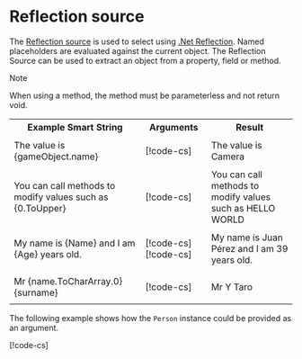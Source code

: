 # Reflection source

The [Reflection source](xref:UnityEngine.Localization.SmartFormat.Extensions.ReflectionSource) is used to select using [.Net Reflection](https://docs.microsoft.com/en-us/dotnet/csharp/programming-guide/concepts/reflection). Named placeholders are evaluated against the current object.
The Reflection Source can be used to extract an object from a property, field or method.

> [!NOTE]
> When using a method, the method must be parameterless and not return void.

<table>
<tr>
<th><strong>Example Smart String</strong></th>
<th><strong>Arguments</strong></th>
<th><strong>Result</strong></th>
</tr>

<tr>
<td>The value is {gameObject.name}</td>
<td>

[!code-cs[](../../DocCodeSamples.Tests/SmartStringSamples.cs#args-reflection-1)]

</td>
<td>The value is Camera</td>
</tr>

<tr>
<td>You can call methods to modify values such as {0.ToUpper}</td>
<td>

[!code-cs[](../../DocCodeSamples.Tests/SmartStringSamples.cs#args-reflection-2)]

</td>
<td>You can call methods to modify values such as HELLO WORLD</td>
</tr>

<tr>
<td>My name is {Name} and I am {Age} years old.</td>
<td> 

[!code-cs[](../../DocCodeSamples.Tests/SmartStringSamples.cs#args-reflection-3a)]
[!code-cs[](../../DocCodeSamples.Tests/SmartStringSamples.cs#args-reflection-3b)]

</td>
<td>My name is Juan Pérez and I am 39 years old.</td>
</tr>

<tr>
<td>Mr {name.ToCharArray.0} {surname}</td>
<td> 

[!code-cs[](../../DocCodeSamples.Tests/SmartStringSamples.cs#args-reflection-4)]

</td>
<td>Mr Y Taro</td>
</tr>
</table>

The following example shows how the `Person` instance could be provided as an argument.

[!code-cs[](../../DocCodeSamples.Tests/SmartStringSamples.cs#args-reflection-5)]